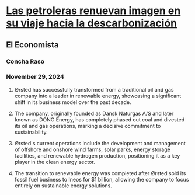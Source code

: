 # [Las petroleras renuevan imagen en su viaje hacia la descarbonización](https://advance.lexis.com/api/document?collection=news&id=urn:contentItem:6DJ2-CN51-JCG7-817R-00000-00&context=1519360)
## El Economista
### Concha Raso
### November 29, 2024

1. Ørsted has successfully transformed from a traditional oil and gas company into a leader in renewable energy, showcasing a significant shift in its business model over the past decade.
   
2. The company, originally founded as Dansk Naturgas A/S and later known as DONG Energy, has completely phased out coal and divested its oil and gas operations, marking a decisive commitment to sustainability.

3. Ørsted's current operations include the development and management of offshore and onshore wind farms, solar parks, energy storage facilities, and renewable hydrogen production, positioning it as a key player in the clean energy sector.

4. The transition to renewable energy was completed after Ørsted sold its fossil fuel business to Ineos for $1 billion, allowing the company to focus entirely on sustainable energy solutions.